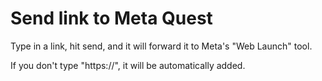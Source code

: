 # Send link to Meta Quest

Type in a link, hit send, and it will forward it to Meta's "Web Launch" tool.

If you don't type "https://", it will be automatically added.